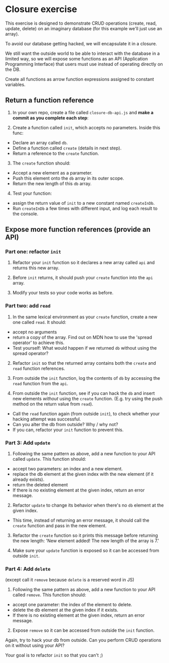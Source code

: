 # Closure exercise

This exercise is designed to demonstrate CRUD operations (create, read, update, delete) on an imaginary database (for this example we'll just use an array).

To avoid our database getting hacked, we will encapsulate it in a closure.

We still want the outside world to be able to interact with the database in a limited way, so we will expose some functions as an API (Application Programming Interface) that users must use instead of operating directly on the DB.

Create all functions as arrow function expressions assigned to constant variables.

## Return a function reference

1. In your own repo, create a file called `closure-db-api.js` and **make a commit as you complete each step**:

2. Create a function called `init`, which accepts no parameters. Inside this func:
  - Declare an array called `db`.
  - Define a function called `create` (details in next step).
  - Return a reference to the `create` function.

3. The `create` function should:
  - Accept a new element as a parameter.
  - Push this element onto the `db` array in its outer scope.
  - Return the new length of this `db` array.

4. Test your function:
- assign the return value of `init` to a new constant named `createInDb`.
- Run `createInDb` a few times with different input, and log each result to the console.

## Expose more function references (provide an API)

### Part one: refactor `init`

1. Refactor your `init` function so it declares a new array called `api` and returns this new array.

2. Before `init` returns, it should push your `create` function into the `api` array.

3. Modify your tests so your code works as before.

### Part two: add `read`

1. In the same lexical environment as your `create` function, create a new one called `read`. It should:
  - accept no arguments
  - return a copy of the array. Find out on MDN how to use the 'spread operator' to achieve this.
  - Test yourself: What would happen if we returned `db` without using the spread operator?

2. Refactor `init` so that the returned array contains both the `create` and `read` function references.
  
3. From outside the `init` function, log the contents of `db` by accessing the `read` function from the `api`.

4. From outside the `init` function, see if you can hack the `db` and insert new elements _without_ using the `create` function. (E.g. try using the push method on the return value from `read`).
  - Call the `read` function again (from outside `init`), to check whether your hacking attempt was successful.
  - Can you alter the db from outside? Why / why not?
  - If you can, refactor your `init` function to prevent this.

### Part 3: Add `update`

1. Following the same pattern as above, add a new function to your API called `update`. This function should:
  - accept two parameters: an index and a new element.
  - replace the db element at the given index with the new element (if it already exists).
  - return the deleted element
  - If there is no existing element at the given index, return an error message.

2. Refactor `update` to change its behavior when there's no `db` element at the given index.
- This time, instead of returning an error message, it should call the `create` function and pass in the new element. 

3. Refactor the `create` function so it prints this message before returning the new length: 'New element added! The new length of the array is 7.'

4. Make sure your `update` function is exposed so it can be accessed from outside `init`.

### Part 4: Add `delete`
(except call it `remove` because `delete` is a reserved word in JS)

1. Following the same pattern as above, add a new function to your API called `remove`. This function should:
  - accept one parameter: the index of the element to delete.
  - delete the db element at the given index if it exists.
  - If there is no existing element at the given index, return an error message.

2. Expose `remove` so it can be accessed from outside the `init` function.

Again, try to hack your db from outside. Can you perform CRUD operations on it without using your API?

Your goal is to refactor `init` so that you can't ;)

